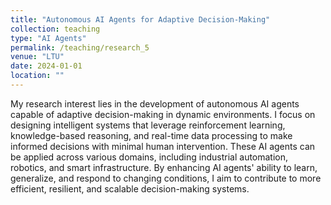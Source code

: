 ```yaml
---
title: "Autonomous AI Agents for Adaptive Decision-Making"
collection: teaching
type: "AI Agents"
permalink: /teaching/research_5
venue: "LTU"
date: 2024-01-01
location: ""
---
```


My research interest lies in the development of autonomous AI agents capable of adaptive decision-making in dynamic environments. I focus on designing intelligent systems that leverage reinforcement learning, knowledge-based reasoning, and real-time data processing to make informed decisions with minimal human intervention. These AI agents can be applied across various domains, including industrial automation, robotics, and smart infrastructure. By enhancing AI agents' ability to learn, generalize, and respond to changing conditions, I aim to contribute to more efficient, resilient, and scalable decision-making systems.
